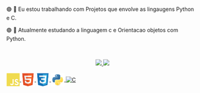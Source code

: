 <!--

Here are some ideas to get you started:

🔭 I’m currently working on ...
- 🌱 I’m currently learning ...
- 👯 I’m looking to collaborate on ...
- 🤔 I’m looking for help with ...

-->
<p>
  🟣 💼 Eu estou trabalhando com Projetos que envolve as lingaugens Python e C.
</p>
<p>
  🟣 📖 Atualmente estudando a linguagem c e Orientacao objetos com Python.
</p>

  ##
<br>
<div align="center">
  <a href="https://github.com/Sombra-HY">
  <img height="180em" src="https://github-readme-stats.vercel.app/api?username=Sombra-HY&show_icons=true&theme=midnight-purple&include_all_commits=true&count_private=true"/>
  <img height="180em" src="https://github-readme-stats.vercel.app/api/top-langs/?username=Sombra-HY&layout=compact&langs_count=7&theme=midnight-purple"/>
</div>
<div style="display: inline_block"><br>
  <img align="center" alt="-Js" height="35 width="40" src="https://raw.githubusercontent.com/devicons/devicon/master/icons/javascript/javascript-plain.svg">
  <img align="center" alt="-HTML" height="35 width="40" src="https://raw.githubusercontent.com/devicons/devicon/master/icons/html5/html5-original.svg">
  <img align="center" alt="CSS" height="35 width="40" src="https://raw.githubusercontent.com/devicons/devicon/master/icons/css3/css3-original.svg">
  <img align="center" alt="Python" height="35 width="40" src="https://raw.githubusercontent.com/devicons/devicon/master/icons/python/python-original.svg">
  <img align="center" alt="C" height="35 width="40" src="https://cdn.jsdelivr.net/gh/devicons/devicon/icons/c/c-plain.svg">
</div>

  ##
